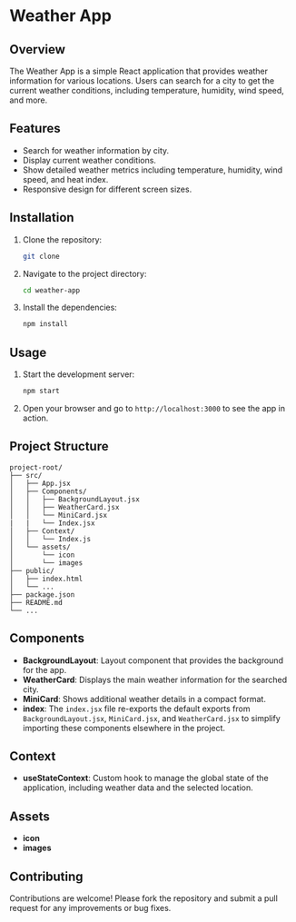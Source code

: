 
# Weather App

## Overview

The Weather App is a simple React application that provides weather information for various locations. Users can search for a city to get the current weather conditions, including temperature, humidity, wind speed, and more.

## Features

- Search for weather information by city.
- Display current weather conditions.
- Show detailed weather metrics including temperature, humidity, wind speed, and heat index.
- Responsive design for different screen sizes.

## Installation

1. Clone the repository:
   ```bash
   git clone 
   ```
2. Navigate to the project directory:
   ```bash
   cd weather-app
   ```
3. Install the dependencies:
   ```bash
   npm install
   ```

## Usage

1. Start the development server:
   ```bash
   npm start
   ```
2. Open your browser and go to `http://localhost:3000` to see the app in action.

## Project Structure

```
project-root/
├── src/
│   ├── App.jsx
│   ├── Components/
│   │   ├── BackgroundLayout.jsx
│   │   ├── WeatherCard.jsx
│   │   └── MiniCard.jsx
|   |   └── Index.jsx
│   ├── Context/
│   │   └── Index.js
│   └── assets/
│       └── icon
│       └── images
├── public/
│   ├── index.html
│   └── ...
├── package.json
├── README.md
└── ...
```

## Components

- **BackgroundLayout**: Layout component that provides the background for the app.
- **WeatherCard**: Displays the main weather information for the searched city.
- **MiniCard**: Shows additional weather details in a compact format.
- **index**: The `index.jsx` file re-exports the default exports from `BackgroundLayout.jsx`, `MiniCard.jsx`, and `WeatherCard.jsx` to simplify importing these components elsewhere in the project.

## Context

- **useStateContext**: Custom hook to manage the global state of the application, including weather data and the selected location.

## Assets

- **icon**
- **images**

## Contributing

Contributions are welcome! Please fork the repository and submit a pull request for any improvements or bug fixes.

